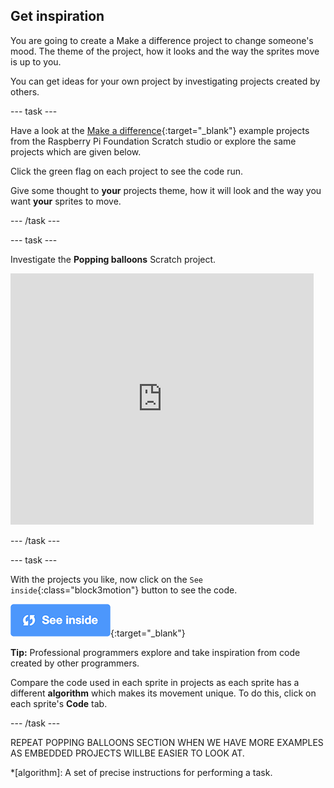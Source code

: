 ## Get inspiration

You are going to create a Make a difference project to change someone's mood. The theme of the project, how it looks and the way the sprites move is up to you. 

You can get ideas for your own project by investigating projects created by others.



--- task ---

Have a look at the [Make a difference](https://scratch.mit.edu/studios/27520550){:target="_blank"} example projects from the Raspberry Pi Foundation Scratch studio or explore the same projects which are given below.

Click the green flag on each project to see the code run.

Give some thought to **your** projects theme, how it will look and the way you want **your** sprites to move.

--- /task ---

--- task ---

Investigate the **Popping balloons** Scratch project.

<div class="scratch-preview">
  <iframe src="https://scratch.mit.edu/projects/425346741/embed" allowtransparency="true" width="485" height="402" frameborder="0" scrolling="no" allowfullscreen></iframe>
</div>

--- /task ---

--- task ---

With the projects you like, now click on the `See inside`{:class="block3motion"} button to see the code.

[![See inside icon](images/see_inside.png)](https://scratch.mit.edu/projects/425346741/editor/){:target="_blank"}

**Tip:** Professional programmers explore and take inspiration from code created by other programmers.

Compare the code used in each sprite in projects as each sprite has a different **algorithm** which makes its movement unique. To do this, click on each sprite's **Code** tab.

--- /task ---

REPEAT POPPING BALLOONS SECTION WHEN WE HAVE MORE EXAMPLES AS EMBEDDED PROJECTS WILLBE EASIER TO LOOK AT.

*[algorithm]: A set of precise instructions for performing a task.
